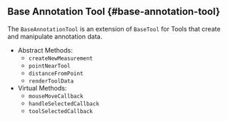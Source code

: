 ## Base Annotation Tool {#base-annotation-tool}

The `BaseAnnotationTool` is an extension of `BaseTool` for Tools that create and manipulate annotation data.

- Abstract Methods:
  - `createNewMeasurement`
  - `pointNearTool`
  - `distanceFromPoint`
  - `renderToolData`
- Virtual Methods:
  - `mouseMoveCallback`
  - `handleSelectedCallback`
  - `toolSelectedCallback`
